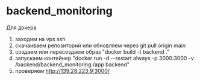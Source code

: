 ﻿# backend_monitoring
Для  докера
1. заходим на vps ssh
2. скачаиваем репозиторий или обновляем через git pull origin main
3. создаем или пересоздаем образ "docker build -t backend ."
4. запускаем контейнер "docker run -d --restart always -p 3000:3000 -v /backend/backend_monitoring:/app backend"
5. проверяем http://139.28.223.9:3000/
